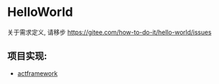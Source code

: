 # HelloWorld

关于需求定义, 请移步 https://gitee.com/how-to-do-it/hello-world/issues

## 项目实现:

* [actframework](/how-to-do-it-in-act/hello-world)

